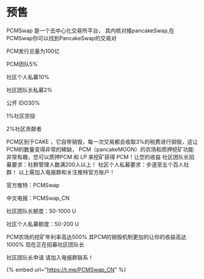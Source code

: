 # 预售

PCMSwap 是一个去中心化交易所平台， 其内核对接pancakeSwap,在PCMSwap你可以找到PancakeSwap的交易对

PCM发行总量为100亿&#x20;

PCM团队5%&#x20;

社区个人私募10%

&#x20;社区团队长私募2%

&#x20;公开 IDO30%

&#x20;1%社区空投

2%社区贡献者

PCM区别于CAKE ，它自带销毁，每一次交易都会收取3%的税费进行销毁，这让PCM的数量变得非常的稀缺， PCM（pancakeMOON）的农场和质押挖矿功能非常有趣，您可以质押PCM 和 LP 来挖矿获得 PCM！让您的收益 社区团队长招募要求：社群管理人数满200人以上！ 社区个人私募要求：步道至五个百人社群！ 以上需加入电报群和关注推特官方账户！&#x20;

官方推特：PCMSwap&#x20;

中文电报：PCMSwap\_CN&#x20;

社区团队长额度：50-1000 U&#x20;

社区个人私募额度：50-200 U

PCM农场的挖矿年利率高达500% 其PCM的销毁机制更加的让你的收益高达1000% 现在正在招募社区团队长

社区团队长申请 请加入电报群联系！&#x20;

{% embed url="https://t.me/PCMSwap_CN" %}



